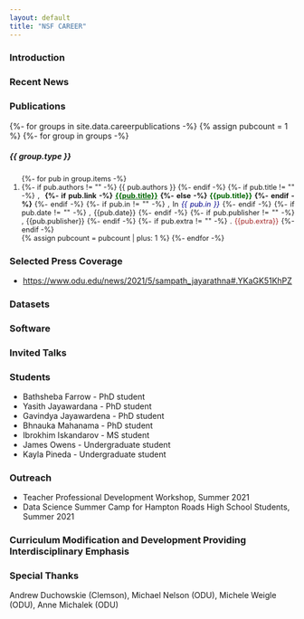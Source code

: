 ```yaml
---
layout: default
title: "NSF CAREER"
---
```


<h3>Introduction</h3>

<h3>Recent News</h3>

<h3>Publications</h3>


{%- for groups in site.data.careerpublications -%}
{% assign pubcount = 1 %}
{%- for group in groups -%}
<div class="card my-3">
  <div class="card-header"><h5 class="py-1 my-0">{{ group.type }}</h5></div>
  <div class="card-body">
    <ol style="text-align: justify; font-size: 0.9em; margin-bottom: 0;" start="{{pubcount}}">
      {%- for pub in group.items -%}
      <li>
        {%- if pub.authors != "" -%}
          {{ pub.authors }}
        {%- endif -%}
        {%- if pub.title != "" -%}
          ,&nbsp;<strong>
          {%- if pub.link -%}
          <a style="color: darkgreen;" href="{{pub.link}}" target="_blank">{{pub.title}}</a>
          {%- else -%}
          <a style="color: darkgreen;" target="_blank">{{pub.title}}</a>
          {%- endif -%}
          </strong>
        {%- endif -%}   
        {%- if pub.in != "" -%}
          ,&nbsp;In <i style="color: darkblue;">{{ pub.in }}</i>
        {%- endif -%}
        {%- if pub.date != "" -%} 
          ,&nbsp;{{pub.date}}
        {%- endif -%}    
        {%- if pub.publisher != "" -%}
          ,&nbsp;{{pub.publisher}}
        {%- endif -%}
        {%- if pub.extra != "" -%}
          .&nbsp;<span style="color: brown;">{{pub.extra}}</span>
        {%- endif -%}
      </li>
      {% assign pubcount = pubcount | plus: 1 %}
      {%- endfor -%}
    </ol>
  </div>
</div>


<h3>Selected Press Coverage</h3>
<ul>
  <li><a href="https://www.odu.edu/news/2021/5/sampath_jayarathna#.YKaGK51KhPZ">https://www.odu.edu/news/2021/5/sampath_jayarathna#.YKaGK51KhPZ</a></li>
</ul>


<h3>Datasets</h3>

<h3>Software</h3>

<h3>Invited Talks</h3>

<h3>Students</h3>

<ul>
  <li>Bathsheba Farrow - PhD student</li>
  <li>Yasith Jayawardana - PhD student</li>
  <li>Gavindya Jayawardena - PhD student</li>
  <li>Bhnauka Mahanama - PhD student</li>
  <li>Ibrokhim Iskandarov - MS student</li>
  <li>James Owens - Undergraduate student</li>
  <li>Kayla Pineda - Undergraduate student</li>
</ul>

<h3>Outreach</h3>
<ul>
  <li>Teacher Professional Development Workshop, Summer 2021</li>
  <li>Data Science Summer Camp for Hampton Roads High School Students, Summer 2021</li>
</ul>

<h3>Curriculum Modification and Development Providing Interdisciplinary Emphasis</h3>

<h3>Special Thanks</h3>
Andrew Duchowskie (Clemson), Michael Nelson (ODU), Michele Weigle (ODU), Anne Michalek (ODU)